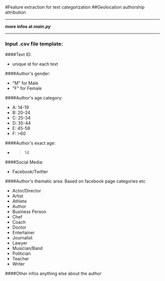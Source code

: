 #Feature extraction for text categorization
##Geolocation authorship attribution


---


**more infos at *main.py***


---


### Input .csv file template:



####Text ID:
- unique id for each text

####Author's gender:
- "M" for Male
- "F" for Female

####Author's age category:
- A: 14-19
- B: 20-24
- C: 25-34
- D: 35-44
- E: 45-59
- F: >60

####Author's exact age:
- >14

####Social Media:
- Facebook/Twitter

####Author's thematic area:
Based on facebook page categories etc
- Actor/Director
- Artist
- Athlete
- Author
- Business Person
- Chef
- Coach
- Doctor
- Entertainer
- Journalist
- Lawyer
- Musician/Band
- Politician
- Teacher
- Writer

####Other infos
anything else about the author
